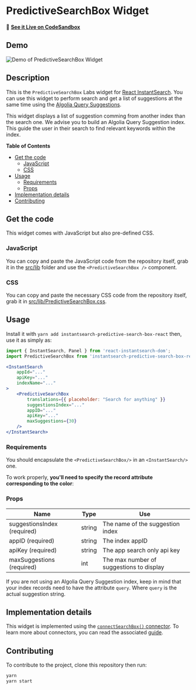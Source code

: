 # PredictiveSearchBox Widget

🎥  **[See it Live on CodeSandbox](https://codesandbox.io/s/jn74q5zl19)**

## Demo

![Demo of PredictiveSearchBox Widget](https://cl.ly/b0cdc20009a6/Screen%20Recording%202019-04-15%20at%2001.26%20PM.gif)

## Description

This is the `PredictiveSearchBox` Labs widget for [React InstantSearch](https://community.algolia.com/react-instantsearch/). You can use this widget to perform search and get a list of suggestions at the same time using the [Algolia Query Suggestions](https://www.algolia.com/doc/guides/getting-insights-and-analytics/leveraging-analytics-data/query-suggestions/).

This widget displays a list of suggestion comming from another index than the search one. We advise you to build an Algolia Query Suggestion index.
This guide the user in their search to find relevant keywords within the index.

**Table of Contents**

* [Get the code](#get-the-code)
  * [JavaScript](#javascript)
  * [CSS](#css)
* [Usage](#usage)
  * [Requirements](#requirements)
  * [Props](#props)
* [Implementation details](#implementation-details)
* [Contributing](#contributing)

## Get the code

This widget comes with JavaScript but also pre-defined CSS.

### JavaScript

You can copy and paste the JavaScript code from the repository itself, grab it in the [src/lib](src/lib) folder and use the `<PredictiveSearchBox />` component.

### CSS

You can copy and paste the necessary CSS code from the repository itself, grab it in [src/lib/PredictiveSearchBox.css](src/lib/PredictiveSearchBox.css).

## Usage

Install it with `yarn add instantsearch-predictive-search-box-react` then, use it as simply as:

```jsx
import { InstantSearch, Panel } from 'react-instantsearch-dom';
import PredictiveSearchBox from 'instantsearch-predictive-search-box-react';

<InstantSearch
    appId="..."
    apiKey="..."
    indexName="..."
>
    <PredictiveSearchBox
        translations={{ placeholder: "Search for anything" }}
        suggestionsIndex="..."
        appID="..."
        apiKey="..."
        maxSuggestions={30}
    />
</InstantSearch>
```

### Requirements

You should encapsulate the `<PredictiveSearchBox/>` in an `<InstantSearch/>` one.

To work properly, **you'll need to specify the record attribute corresponding to the color**:

### Props

| Name                              | Type      | Use                                                 |
| --------------------------------- | --------- | --------------------------------------------------- |
| suggestionsIndex (required)       | string    | The name of the suggestion index                    |
| appID (required)                  | string    | The index appID                                     |
| apiKey (required)                 | string    | The app search only api key                         |
| maxSuggestions (required)         | int       | The max number of suggestions to display            |

If you are not using an Algolia Query Suggestion index, keep in mind that your index records need to have the attribute `query`.
Where `query` is the actual suggestion string.

## Implementation details

This widget is implemented using the [`connectSearchBox()` connector](https://www.algolia.com/doc/api-reference/widgets/search-box/react/?language=javascript#connector). To learn more about connectors, you can read the associated [guide](https://community.algolia.com/react-instantsearch/guide/Connectors.html).

## Contributing

To contribute to the project, clone this repository then run:

```sh
yarn
yarn start
```
